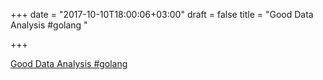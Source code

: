 +++
date = "2017-10-10T18:00:06+03:00"
draft = false
title = "Good Data Analysis #golang "

+++

<p><a href="http://www.unofficialgoogledatascience.com/2016/10/practical-advice-for-analysis-of-large.html?m=1">Good Data Analysis #golang </a></p>
